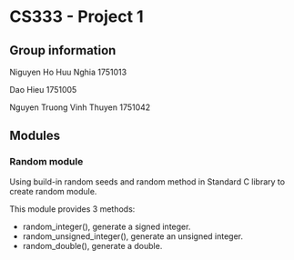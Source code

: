 # CS333 - Project 1
## Group information
Niguyen Ho Huu Nghia 1751013

Dao Hieu 1751005 

Nguyen Truong Vinh Thuyen 1751042 

## Modules

### Random module

Using build-in random seeds and random method in Standard C library to create random module. 

This module provides 3 methods:

- random_integer(), generate a signed integer.
- random_unsigned_integer(), generate an unsigned integer.
- random_double(), generate a double.
